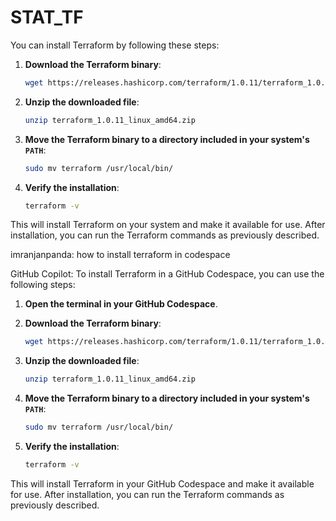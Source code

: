 # STAT_TF

 You can install Terraform by following these steps:

1. **Download the Terraform binary**:
   ```sh
   wget https://releases.hashicorp.com/terraform/1.0.11/terraform_1.0.11_linux_amd64.zip
   ```

2. **Unzip the downloaded file**:
   ```sh
   unzip terraform_1.0.11_linux_amd64.zip
   ```

3. **Move the Terraform binary to a directory included in your system's `PATH`**:
   ```sh
   sudo mv terraform /usr/local/bin/
   ```

4. **Verify the installation**:
   ```sh
   terraform -v
   ```

This will install Terraform on your system and make it available for use. After installation, you can run the Terraform commands as previously described.

imranjanpanda: how to install terraform in codespace

GitHub Copilot: To install Terraform in a GitHub Codespace, you can use the following steps:

1. **Open the terminal in your GitHub Codespace**.

2. **Download the Terraform binary**:
   ```sh
   wget https://releases.hashicorp.com/terraform/1.0.11/terraform_1.0.11_linux_amd64.zip
   ```

3. **Unzip the downloaded file**:
   ```sh
   unzip terraform_1.0.11_linux_amd64.zip
   ```

4. **Move the Terraform binary to a directory included in your system's `PATH`**:
   ```sh
   sudo mv terraform /usr/local/bin/
   ```

5. **Verify the installation**:
   ```sh
   terraform -v
   ```

This will install Terraform in your GitHub Codespace and make it available for use. After installation, you can run the Terraform commands as previously described.